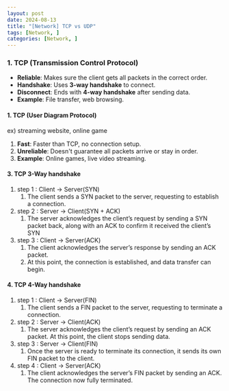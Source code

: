 ```yaml
---
layout: post
date: 2024-08-13
title: "[Network] TCP vs UDP"
tags: [Network, ]
categories: [Network, ]
---
```



### **1. TCP (Transmission Control Protocol)**

- **Reliable**: Makes sure the client gets all packets in the correct order.
- **Handshake**: Uses **3-way handshake** to connect.
- **Disconnect**: Ends with **4-way handshake** after sending data.
- **Example**: File transfer, web browsing.

#### **1. TCP (User Diagram Protocol)**


ex) streaming website, online game

1. **Fast**: Faster than TCP, no connection setup.
2. **Unreliable**: Doesn't guarantee all packets arrive or stay in order.
3. **Example**: Online games, live video streaming.

#### 3. TCP 3-Way handshake

1. step 1 : Client → Server(SYN)
	1. The client sends a SYN packet to the server, requesting to establish a connection.
2. step 2 : Server → Client(SYN + ACK)
	1. The server acknowledges the client’s request by sending a SYN packet back, along with an ACK to confirm it received the client’s SYN
3. step 3 : Client → Server(ACK)
	1. The client acknowledges the server’s response by sending an ACK packet.
	2. At this point, the connection is established, and data transfer can begin.

#### 4. TCP 4-Way handshake

1. step 1 : Client → Server(FIN)
	1. The client sends a FIN packet to the server, requesting to terminate a connection.
2. step 2 : Server → Client(ACK)
	1. The server acknowledges the client’s request by sending an ACK packet. At this point, the client stops sending data.
3. step 3 : Server → Client(FIN)
	1. Once the server is ready to terminate its connection, it sends its own FIN packet to the client.
4. step 4 : Client → Server(ACK)
	1. The client acknowledges the server’s FIN packet by sending an ACK. The connection now fully terminated.
